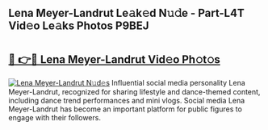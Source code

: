 ## Lena Meyer-Landrut Le𝚊k𝚎d N𝚞𝚍e - Part-L4T Vid𝚎o Le𝚊ks Photos P9BEJ

# <h2><a href="http://fbef1pu.evod.top/?m=Lena+Meyer-Landrut">🔗 👉🔴 Lena Meyer-Landrut Vid𝚎o Ph𝚘t𝚘s</a></h2>

[![Lena Meyer-Landrut N𝚞d𝚎s](https://i.imgur.com/8V9OHl7.gif)](http://fbef1pu.evod.top/?m=Lena+Meyer-Landrut)
Influential social media personality Lena Meyer-Landrut, recognized for sharing lifestyle and dance-themed content, including dance trend performances and mini vlogs. Social media Lena Meyer-Landrut has become an important platform for public figures to engage with their followers. 
